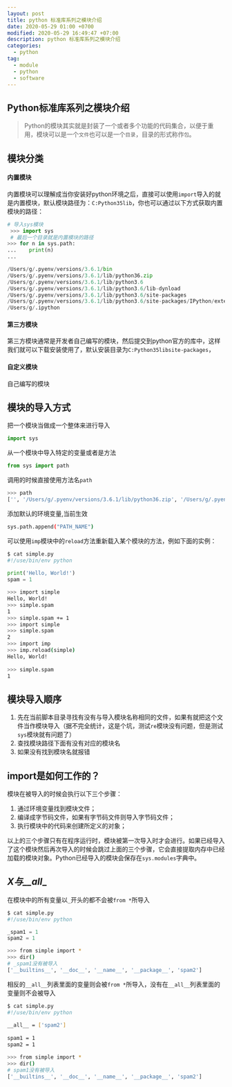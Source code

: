 ```yaml
---
layout: post
title: python 标准库系列之模块介绍
date: 2020-05-29 01:00 +0700
modified: 2020-05-29 16:49:47 +07:00
description: python 标准库系列之模块介绍
categories:
  - python
tag:
  - module
  - python
  - software
---
```


## Python标准库系列之模块介绍

> Python的模块其实就是封装了一个或者多个功能的代码集合，以便于重用，模块可以是一个`文件`也可以是一个`目录`，目录的形式称作`包`。

## 模块分类

#### **内置模块**

内置模块可以理解成当你安装好python环境之后，直接可以使用`import`导入的就是内置模块，默认模块路径为：`C:Python35lib`，你也可以通过以下方式获取内置模块的路径：

```python
# 导入sys模块
 >>> import sys
 # 最后一个目录就是内置模块的路径
>>> for n in sys.path:
...    print(n)
...    

/Users/g/.pyenv/versions/3.6.1/bin
/Users/g/.pyenv/versions/3.6.1/lib/python36.zip
/Users/g/.pyenv/versions/3.6.1/lib/python3.6
/Users/g/.pyenv/versions/3.6.1/lib/python3.6/lib-dynload
/Users/g/.pyenv/versions/3.6.1/lib/python3.6/site-packages
/Users/g/.pyenv/versions/3.6.1/lib/python3.6/site-packages/IPython/extensions
/Users/g/.ipython
```

#### **第三方模块**

第三方模块通常是开发者自己编写的模块，然后提交到python官方的库中，这样我们就可以下载安装使用了，默认安装目录为`C:Python35libsite-packages`，

#### **自定义模块**

自己编写的模块

## 模块的导入方式

把一个模块当做成一个整体来进行导入

```python
import sys
```

从一个模块中导入特定的变量或者是方法

```python
from sys import path
```

调用的时候直接使用方法名`path`

```bash
>>> path
['', '/Users/g/.pyenv/versions/3.6.1/lib/python36.zip', '/Users/g/.pyenv/versions/3.6.1/lib/python3.6', '/Users/g/.pyenv/versions/3.6.1/lib/python3.6/lib-dynload', '/Users/g/.pyenv/versions/3.6.1/lib/python3.6/site-packages']
```

添加默认的环境变量,当前生效

```bash
sys.path.append("PATH_NAME")
```

可以使用`imp`模块中的`reload`方法重新载入某个模块的方法，例如下面的实例：

```python
$ cat simple.py 
#!/use/bin/env python
 
print('Hello, World!')
spam = 1
```

```bash
>>> import simple
Hello, World!
>>> simple.spam
1
>>> simple.spam += 1
>>> import simple
>>> simple.spam
2
>>> import imp
>>> imp.reload(simple)
Hello, World!
 
>>> simple.spam
1
```



## 模块导入顺序

1. 先在当前脚本目录寻找有没有与导入模块名称相同的文件，如果有就把这个文件当作模块导入（据不完全统计，这是个坑，测试`re`模块没有问题，但是测试`sys`模块就有问题了）
2. 查找模块路径下面有没有对应的模块名
3. 如果没有找到模块名就报错



## import是如何工作的？

模块在被导入的时候会执行以下三个步骤：

1. 通过环境变量找到模块文件；
2. 编译成字节码文件，如果有字节码文件则导入字节码文件；
3. 执行模块中的代码来创建所定义的对象；

以上的三个步骤只有在程序运行时，模块被第一次导入时才会进行。如果已经导入了这个模块然后再次导入的时候会跳过上面的三个步骤，它会直接提取内存中已经加载的模块对象。Python已经导入的模块会保存在`sys.modules`字典中。



## _X与__all__

在模块中的所有变量以`_`开头的都不会被`from *`所导入

```python
$ cat simple.py 
#!/use/bin/env python

_spam1 = 1
spam2 = 1
```

```bash
>>> from simple import *
>>> dir()
# _spam1没有被导入
['__builtins__', '__doc__', '__name__', '__package__', 'spam2']
```

相反的`__all__`列表里面的变量则会被`from *`所导入，没有在`__all__`列表里面的变量则不会被导入

```bash
$ cat simple.py
#!/use/bin/env python
 
__all__ = ['spam2']
 
spam1 = 1
spam2 = 1
```

```bash
>>> from simple import *
>>> dir()
# spam1没有被导入
['__builtins__', '__doc__', '__name__', '__package__', 'spam2']
```


